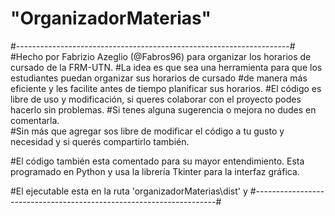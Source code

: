 # "OrganizadorMaterias"
#--------------------------------------------------------------------#
#Hecho por Fabrizio Azeglio (@Fabros96) para organizar los horarios de cursado de la FRM-UTN. 
#La idea es que sea una herramienta para que los estudiantes puedan organizar sus horarios de cursado
#de manera más eficiente y les facilite antes de tiempo planificar sus horarios.
#El código es libre de uso y modificación, si queres colaborar con el proyecto podes hacerlo sin problemas.
#Si tenes alguna sugerencia o mejora no dudes en comentarla.   
#Sin más que agregar sos libre de modificar el código a tu gusto y necesidad y si querés compartirlo también.

#El código también esta comentado para su mayor entendimiento. Esta programado en Python y usa la librería Tkinter para la interfaz gráfica.

#El ejecutable esta en la ruta 'organizadorMaterias\dist' y
#--------------------------------------------------------------------#
